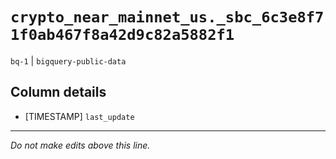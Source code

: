 # `crypto_near_mainnet_us._sbc_6c3e8f71f0ab467f8a42d9c82a5882f1`
`bq-1` | `bigquery-public-data`

## Column details
* [TIMESTAMP] `last_update`

-------------------------------------------------------------------------------
*Do not make edits above this line.*
